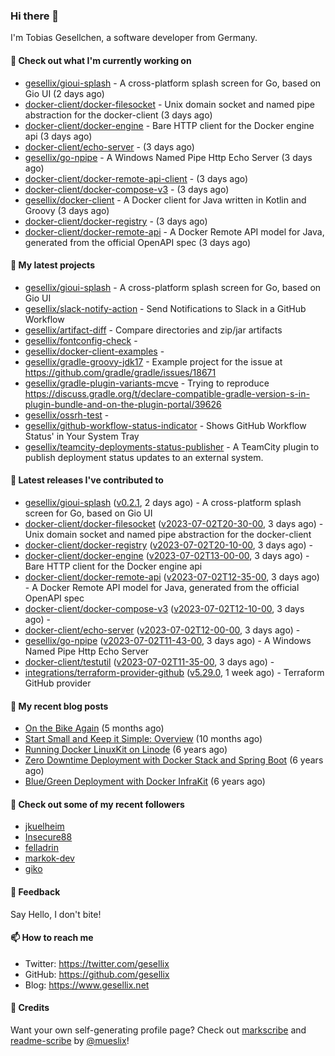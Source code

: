 ### Hi there 👋

I'm Tobias Gesellchen, a software developer from Germany.

#### 👷 Check out what I'm currently working on

- [gesellix/gioui-splash](https://github.com/gesellix/gioui-splash) - A cross-platform splash screen for Go, based on Gio UI (2 days ago)
- [docker-client/docker-filesocket](https://github.com/docker-client/docker-filesocket) - Unix domain socket and named pipe abstraction for the docker-client (3 days ago)
- [docker-client/docker-engine](https://github.com/docker-client/docker-engine) - Bare HTTP client for the Docker engine api (3 days ago)
- [docker-client/echo-server](https://github.com/docker-client/echo-server) -  (3 days ago)
- [gesellix/go-npipe](https://github.com/gesellix/go-npipe) - A Windows Named Pipe Http Echo Server (3 days ago)
- [docker-client/docker-remote-api-client](https://github.com/docker-client/docker-remote-api-client) -  (3 days ago)
- [docker-client/docker-compose-v3](https://github.com/docker-client/docker-compose-v3) -  (3 days ago)
- [gesellix/docker-client](https://github.com/gesellix/docker-client) - A Docker client for Java written in Kotlin and Groovy (3 days ago)
- [docker-client/docker-registry](https://github.com/docker-client/docker-registry) -  (3 days ago)
- [docker-client/docker-remote-api](https://github.com/docker-client/docker-remote-api) - A Docker Remote API model for Java, generated from the official OpenAPI spec (3 days ago)

#### 🌱 My latest projects

- [gesellix/gioui-splash](https://github.com/gesellix/gioui-splash) - A cross-platform splash screen for Go, based on Gio UI
- [gesellix/slack-notify-action](https://github.com/gesellix/slack-notify-action) - Send Notifications to Slack in a GitHub Workflow
- [gesellix/artifact-diff](https://github.com/gesellix/artifact-diff) - Compare directories and zip/jar artifacts
- [gesellix/fontconfig-check](https://github.com/gesellix/fontconfig-check) - 
- [gesellix/docker-client-examples](https://github.com/gesellix/docker-client-examples) - 
- [gesellix/gradle-groovy-jdk17](https://github.com/gesellix/gradle-groovy-jdk17) - Example project for the issue at https://github.com/gradle/gradle/issues/18671
- [gesellix/gradle-plugin-variants-mcve](https://github.com/gesellix/gradle-plugin-variants-mcve) - Trying to reproduce https://discuss.gradle.org/t/declare-compatible-gradle-version-s-in-plugin-bundle-and-on-the-plugin-portal/39626
- [gesellix/ossrh-test](https://github.com/gesellix/ossrh-test) - 
- [gesellix/github-workflow-status-indicator](https://github.com/gesellix/github-workflow-status-indicator) - Shows GitHub Workflow Status&#39; in Your System Tray
- [gesellix/teamcity-deployments-status-publisher](https://github.com/gesellix/teamcity-deployments-status-publisher) - A TeamCity plugin to publish deployment status updates to an external system.

#### 🔭 Latest releases I've contributed to

- [gesellix/gioui-splash](https://github.com/gesellix/gioui-splash) ([v0.2.1](https://github.com/gesellix/gioui-splash/releases/tag/v0.2.1), 2 days ago) - A cross-platform splash screen for Go, based on Gio UI
- [docker-client/docker-filesocket](https://github.com/docker-client/docker-filesocket) ([v2023-07-02T20-30-00](https://github.com/docker-client/docker-filesocket/releases/tag/v2023-07-02T20-30-00), 3 days ago) - Unix domain socket and named pipe abstraction for the docker-client
- [docker-client/docker-registry](https://github.com/docker-client/docker-registry) ([v2023-07-02T20-10-00](https://github.com/docker-client/docker-registry/releases/tag/v2023-07-02T20-10-00), 3 days ago) - 
- [docker-client/docker-engine](https://github.com/docker-client/docker-engine) ([v2023-07-02T13-00-00](https://github.com/docker-client/docker-engine/releases/tag/v2023-07-02T13-00-00), 3 days ago) - Bare HTTP client for the Docker engine api
- [docker-client/docker-remote-api](https://github.com/docker-client/docker-remote-api) ([v2023-07-02T12-35-00](https://github.com/docker-client/docker-remote-api/releases/tag/v2023-07-02T12-35-00), 3 days ago) - A Docker Remote API model for Java, generated from the official OpenAPI spec
- [docker-client/docker-compose-v3](https://github.com/docker-client/docker-compose-v3) ([v2023-07-02T12-10-00](https://github.com/docker-client/docker-compose-v3/releases/tag/v2023-07-02T12-10-00), 3 days ago) - 
- [docker-client/echo-server](https://github.com/docker-client/echo-server) ([v2023-07-02T12-00-00](https://github.com/docker-client/echo-server/releases/tag/v2023-07-02T12-00-00), 3 days ago) - 
- [gesellix/go-npipe](https://github.com/gesellix/go-npipe) ([v2023-07-02T11-43-00](https://github.com/gesellix/go-npipe/releases/tag/v2023-07-02T11-43-00), 3 days ago) - A Windows Named Pipe Http Echo Server
- [docker-client/testutil](https://github.com/docker-client/testutil) ([v2023-07-02T11-35-00](https://github.com/docker-client/testutil/releases/tag/v2023-07-02T11-35-00), 3 days ago) - 
- [integrations/terraform-provider-github](https://github.com/integrations/terraform-provider-github) ([v5.29.0](https://github.com/integrations/terraform-provider-github/releases/tag/v5.29.0), 1 week ago) - Terraform GitHub provider

#### 📜 My recent blog posts

- [On the Bike Again](https://www.gesellix.net/post/on-the-bike-again/) (5 months ago)
- [Start Small and Keep it Simple: Overview](https://www.gesellix.net/post/start-small-keep-it-simple-overview/) (10 months ago)
- [Running Docker LinuxKit on Linode](https://www.gesellix.net/post/running-docker-linuxkit-on-linode/) (6 years ago)
- [Zero Downtime Deployment with Docker Stack and Spring Boot](https://www.gesellix.net/post/zero-downtime-deployment-with-docker-stack-and-spring-boot/) (6 years ago)
- [Blue/Green Deployment with Docker InfraKit](https://www.gesellix.net/post/blue-green-deployment-with-docker-infrakit/) (6 years ago)



#### 👯 Check out some of my recent followers

- [jkuelheim](https://github.com/jkuelheim)
- [Insecure88](https://github.com/Insecure88)
- [felladrin](https://github.com/felladrin)
- [markok-dev](https://github.com/markok-dev)
- [giko](https://github.com/giko)

#### 💬 Feedback

Say Hello, I don't bite!

#### 📫 How to reach me

- Twitter: https://twitter.com/gesellix
- GitHub: https://github.com/gesellix
- Blog: https://www.gesellix.net

#### 🙇 Credits

Want your own self-generating profile page? Check out [markscribe](https://github.com/muesli/markscribe)
and [readme-scribe](https://github.com/muesli/readme-scribe) by [@mueslix](https://twitter.com/mueslix)!

